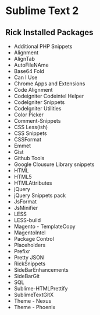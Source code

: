 # Sublime Text 2

## Rick Installed Packages

- Additional PHP Snippets
- Alignment
- AlignTab
- AutoFileNAme
- Base64 Fold
- Can I Use
- Chrome Apps and Extensions
- Code Alignment
- Codeigniter Codeintel Helper
- CodeIgniter Snippets
- CodeIgniter Utilities
- Color Picker
- Comment-Snippets
- CSS Less(ish)
- CSS Snippets
- CSSFormat
- Emmet
- Gist
- Github Tools
- Google Clousure Library snippets
- HTML
- HTML5
- HTMLAttributes
- jQuery
- jQuery Snippets pack
- JsFormat
- JsMinifier
- LESS
- LESS-build
- Magento - TemplateCopy
- MagentoIntel
- Package Control
- Placeholders
- Prefixr
- Pretty JSON
- RickSnippets
- SideBarEnhancements
- SideBarGit
- SQL
- Sublime-HTMLPrettify
- SublimeTextGitX
- Theme - Nexus
- Theme - Phoenix
